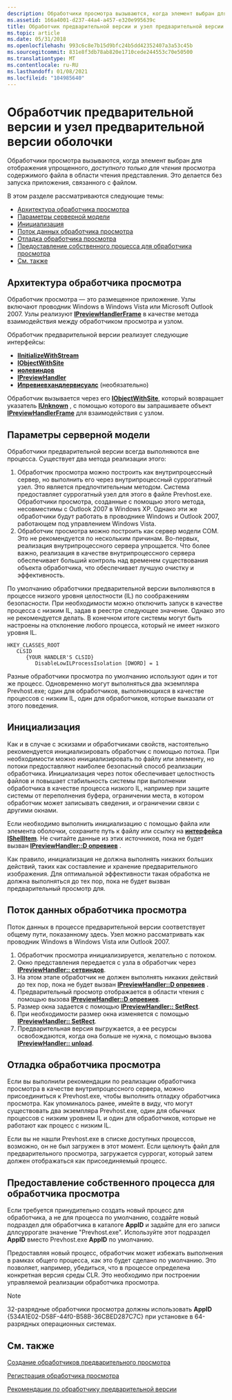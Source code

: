 ```yaml
---
description: Обработчики просмотра вызываются, когда элемент выбран для отображения упрощенного, доступного только для чтения просмотра содержимого файла в области чтения представления. Это делается без запуска приложения, связанного с файлом.
ms.assetid: 166a4001-d237-44a4-a457-e320e995639c
title: Обработчик предварительной версии и узел предварительной версии оболочки
ms.topic: article
ms.date: 05/31/2018
ms.openlocfilehash: 993c6c8e7b15d9bfc24b5dd42352407a3a53c45b
ms.sourcegitcommit: 831e8f3db78ab820e1710cede244553c70e50500
ms.translationtype: MT
ms.contentlocale: ru-RU
ms.lasthandoff: 01/08/2021
ms.locfileid: "104985640"
---
```

# <a name="preview-handlers-and-shell-preview-host"></a>Обработчик предварительной версии и узел предварительной версии оболочки

Обработчики просмотра вызываются, когда элемент выбран для отображения упрощенного, *доступного только для чтения* просмотра содержимого файла в области чтения представления. Это делается без запуска приложения, связанного с файлом.

В этом разделе рассматриваются следующие темы:

-   [Архитектура обработчика просмотра](#preview-handler-architecture)
-   [Параметры серверной модели](#server-model-options)
-   [Инициализация](#initialization)
-   [Поток данных обработчика просмотра](#preview-handler-data-flow)
-   [Отладка обработчика просмотра](#debugging-a-preview-handler)
-   [Предоставление собственного процесса для обработчика просмотра](#providing-your-own-process-for-a-preview-handler)
-   [См. также](#related-topics)

## <a name="preview-handler-architecture"></a>Архитектура обработчика просмотра

Обработчик просмотра — это размещенное приложение. Узлы включают проводник Windows в Windows Vista или Microsoft Outlook 2007. Узлы реализуют [**IPreviewHandlerFrame**](/windows/win32/api/shobjidl_core/nn-shobjidl_core-ipreviewhandlerframe) в качестве метода взаимодействия между обработчиком просмотра и узлом.

Обработчик предварительной версии реализует следующие интерфейсы:

-   [**IInitializeWithStream**](/windows/desktop/api/Propsys/nn-propsys-iinitializewithstream)
-   [**IObjectWithSite**](/windows/win32/api/ocidl/nn-ocidl-iobjectwithsite)
-   [**иолевиндов**](/windows/win32/api/oleidl/nn-oleidl-iolewindow)
-   [**IPreviewHandler**](/windows/win32/api/shobjidl_core/nn-shobjidl_core-ipreviewhandler)
-   [**Ипревиевхандлервисуалс**](/windows/win32/api/shobjidl_core/nn-shobjidl_core-ipreviewhandlervisuals) (необязательно)

Обработчик вызывается через его [**IObjectWithSite**](/windows/win32/api/ocidl/nn-ocidl-iobjectwithsite), который возвращает указатель [**IUnknown**](/windows/win32/api/unknwn/nn-unknwn-iunknown) , с помощью которого вы запрашиваете объект [**IPreviewHandlerFrame**](/windows/win32/api/shobjidl_core/nn-shobjidl_core-ipreviewhandlerframe) для взаимодействия с узлом.

## <a name="server-model-options"></a>Параметры серверной модели

Обработчики предварительной версии всегда выполняются вне процесса. Существует два метода реализации этого:

1.  Обработчик просмотра можно построить как внутрипроцессный сервер, но выполнить его через внутрипроцессный суррогатный узел. Это является предпочтительным методом. Система предоставляет суррогатный узел для этого в файле Prevhost.exe. Обработчики просмотра, созданные с помощью этого метода, несовместимы с Outlook 2007 в Windows XP. Однако эти же обработчики будут работать в проводнике Windows и Outlook 2007, работающем под управлением Windows Vista.
2.  Обработчик просмотра можно построить как сервер модели COM. Это не рекомендуется по нескольким причинам. Во-первых, реализация внутрипроцессного сервера упрощается. Что более важно, реализация в качестве внутрипроцессного сервера обеспечивает больший контроль над временем существования объекта обработчика, что обеспечивает лучшую очистку и эффективность.

По умолчанию обработчики предварительной версии выполняются в процессе низкого уровня целостности (IL) по соображениям безопасности. При необходимости можно отключить запуск в качестве процесса с низким IL, задав в реестре следующее значение. Однако это не рекомендуется делать. В конечном итоге системы могут быть настроены на отклонение любого процесса, который не имеет низкого уровня IL.

```
HKEY_CLASSES_ROOT
   CLSID
      {YOUR HANDLER'S CLSID}
         DisableLowILProcessIsolation [DWORD] = 1
```

Разные обработчики просмотра по умолчанию используют один и тот же процесс. Одновременно могут выполняться два экземпляра Prevhost.exe; один для обработчиков, выполняющихся в качестве процессов с низким IL, один для обработчиков, которые выказали от этого поведения.

## <a name="initialization"></a>Инициализация

Как и в случае с эскизами и обработчиками свойств, настоятельно рекомендуется инициализировать обработчик с помощью потока. При необходимости можно инициализировать по файлу или элементу, но потоки предоставляют наиболее безопасный способ реализации обработчика. Инициализация через поток обеспечивает целостность файлов и повышает стабильность системы при выполнении обработчика в качестве процесса низкого IL, например при защите системы от переполнения буфера, ограничении места, в котором обработчик может записывать сведения, и ограничении связи с другими окнами.

Если необходимо выполнить инициализацию с помощью файла или элемента оболочки, сохраните путь к файлу или ссылку на [**интерфейса IShellItem**](/windows/desktop/api/shobjidl_core/nn-shobjidl_core-ishellitem). Не считайте данные из этих источников, пока не будет вызван [**IPreviewHandler::D опревиев**](/windows/desktop/api/shobjidl_core/nf-shobjidl_core-ipreviewhandler-dopreview) .

Как правило, инициализация не должна выполнять никаких больших действий, таких как составление и хранение предварительного изображения. Для оптимальной эффективности такая обработка не должна выполняться до тех пор, пока не будет вызван предварительный просмотр для.

## <a name="preview-handler-data-flow"></a>Поток данных обработчика просмотра

Поток данных в процессе предварительной версии соответствует общему пути, показанному здесь. Узел можно рассматривать как проводник Windows в Windows Vista или Outlook 2007.

1.  Обработчик просмотра инициализируется, желательно с потоком.
2.  Окно представления передается с узла в обработчик через [**IPreviewHandler:: сетвиндов**](/windows/desktop/api/shobjidl_core/nf-shobjidl_core-ipreviewhandler-setwindow).
3.  На этом этапе обработчик не должен выполнять никаких действий до тех пор, пока не будет вызван [**IPreviewHandler::D опревиев**](/windows/desktop/api/shobjidl_core/nf-shobjidl_core-ipreviewhandler-dopreview) .
4.  Предварительный просмотр отображается в области чтения с помощью вызова [**IPreviewHandler::D опревиев**](/windows/desktop/api/shobjidl_core/nf-shobjidl_core-ipreviewhandler-dopreview).
5.  Размер окна задается с помощью [**IPreviewHandler:: SetRect**](/windows/desktop/api/shobjidl_core/nf-shobjidl_core-ipreviewhandler-setrect).
6.  При необходимости размер окна изменяется с помощью [**IPreviewHandler:: SetRect**](/windows/desktop/api/shobjidl_core/nf-shobjidl_core-ipreviewhandler-setrect).
7.  Предварительная версия выгружается, а ее ресурсы освобождаются, когда она больше не нужна, с помощью вызова [**IPreviewHandler:: unload**](/windows/desktop/api/shobjidl_core/nf-shobjidl_core-ipreviewhandler-unload).

## <a name="debugging-a-preview-handler"></a>Отладка обработчика просмотра

Если вы выполнили рекомендации по реализации обработчика просмотра в качестве внутрипроцессного сервера, можно присоединиться к Prevhost.exe, чтобы выполнить отладку обработчика просмотра. Как упоминалось ранее, имейте в виду, что могут существовать два экземпляра Prevhost.exe, один для обычных процессов с низким уровнем IL и один для обработчиков, которые не работают как процесс с низким IL.

Если вы не нашли Prevhost.exe в списке доступных процессов, возможно, он не был загружен в этот момент. Если щелкнуть файл для предварительного просмотра, загружается суррогат, который затем должен отображаться как присоединяемый процесс.

## <a name="providing-your-own-process-for-a-preview-handler"></a>Предоставление собственного процесса для обработчика просмотра

Если требуется принудительно создать новый процесс для обработчика, а не для процесса по умолчанию, создайте новый подраздел для обработчика в каталоге **AppID** и задайте для его записи дллсуррогате значение "Prevhost.exe". Используйте этот подраздел **AppID** вместо Prevhost.exe **AppID** по умолчанию.

Предоставляя новый процесс, обработчик может избежать выполнения в рамках общего процесса, как это будет сделано по умолчанию. Это позволяет, например, убедиться, что в процессе определена конкретная версия среды CLR. Это необходимо при построении управляемой реализации обработчика просмотра.

> [!Note]  
> 32-разрядные обработчики просмотра должны использовать **AppID** {534A1E02-D58F-44f0-B58B-36CBED287C7C} при установке в 64-разрядных операционных системах.

 

## <a name="related-topics"></a>См. также

<dl> <dt>

[Создание обработчиков предварительного просмотра](building-preview-handlers.md)
</dt> <dt>

[Регистрация обработчика просмотра](how-to-register-a-preview-handler.md)
</dt> <dt>

[Рекомендации по обработчику предварительной версии](preview-handler-guidelines.md)
</dt> </dl>

 

 
